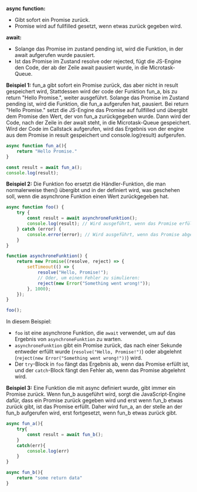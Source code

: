 
**async function:**
- Gibt sofort ein Promise zurück.
- Promise wird auf fullfilled gesetzt, wenn etwas zurück gegeben wird.

**await:**
- Solange das Promise im zustand pending ist, wird die Funktion, in der await aufgerufen wurde pausiert.
- Ist das Promise im Zustand resolve oder rejected, fügt die JS-Engine den Code, der ab der Zeile await pausiert wurde, in die Microtask-Queue.

**Beispiel 1:**  fun_a gibt sofort ein Promise zurück, das aber nicht in result gespeichert wird, Stattdessen wird der code der Funktion fun_a, bis zu return "Hello Promise.", weiter ausgeführt.
Solange das Promise im Zustand pending ist, wird die Funktion, die fun_a aufgerufen hat, pausiert.
Bei return "Hello Promise." setzt die JS-Engine das Promise auf fullfilled und übergibt dem Promise den Wert, der von fun_a zurückgegeben wurde.
Dann wird der Code, nach der Zeile in der await steht, in die Microtask-Queue gespeichert. 
Wird der Code im Callstack aufgerufen, wird das Ergebnis von der engine aus dem Promise in result gespeichert und console.log(result) aufgerufen.
```javaScript
async function fun_a(){
	return "Hello Promise."
}

const result = await fun_a();
console.log(result);
```

**Beispiel 2:** Die Funktion foo ersetzt die Händler-Funktion, die man normalerweise then() übergibt und in der definiert wird, was geschehen soll, wenn die asynchrone Funktion einen Wert zurückgegeben hat.
```javascript
async function foo() {
    try {
        const result = await asynchroneFunktion();
        console.log(result); // Wird ausgeführt, wenn das Promise erfüllt ist.
    } catch (error) {
	    console.error(error); // Wird ausgeführt, wenn das Promise abgelehnt                                      wird.
    }
}

function asynchroneFunktion() {
    return new Promise((resolve, reject) => {
        setTimeout(() => {
            resolve("Hello, Promise!");
            // Oder, um einen Fehler zu simulieren:
            reject(new Error("Something went wrong!"));
        }, 1000);
    });
}

foo();
```

In diesem Beispiel:

- `foo` ist eine asynchrone Funktion, die `await` verwendet, um auf das Ergebnis von `asynchroneFunktion` zu warten.
- `asynchroneFunktion` gibt ein Promise zurück, das nach einer Sekunde entweder erfüllt wurde  (`resolve("Hello, Promise!")`) oder abgelehnt (`reject(new Error("Something went wrong!"))`) wird.
- Der `try`-Block in `foo` fängt das Ergebnis ab, wenn das Promise erfüllt ist, und der `catch`-Block fängt den Fehler ab, wenn das Promise abgelehnt wird.

**Beispiel 3:** Eine Funktion die mit async definiert wurde, gibt immer ein Promise zurück.
Wenn fun_b ausgeführt wird, sorgt die JavaScript-Engine dafür, dass ein Promise zurück gegeben wird und erst wenn fun_b etwas zurück gibt, ist das Promise erfüllt. Daher wird fun_a, an der stelle an der fun_b aufgerufen wird, erst fortgesetzt, wenn fun_b etwas zurück gibt. 
```javascript
async fun_a(){
	try{
		const result = await fun_b();
	}
	catch(err){
		console.log(err)
	}
}

async fun_b(){
	return "some return data"
}
```
